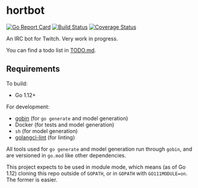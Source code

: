 # hortbot

[![Go Report Card](https://goreportcard.com/badge/github.com/hortbot/hortbot)](https://goreportcard.com/report/github.com/hortbot/hortbot) [![Build Status](https://travis-ci.com/hortbot/hortbot.svg?branch=master)](https://travis-ci.com/hortbot/hortbot) [![Coverage Status](https://coveralls.io/repos/github/hortbot/hortbot/badge.svg?branch=master)](https://coveralls.io/github/hortbot/hortbot?branch=master)

An IRC bot for Twitch. Very work in progress.

You can find a todo list in [TODO.md](TODO.md).

## Requirements

To build:

- Go 1.12+

For development:

- [gobin](https://github.com/myitcv/gobin) (for `go generate` and model generation)
- Docker (for tests and model generation)
- `sh` (for model generation)
- [golangci-lint](https://github.com/golangci/golangci-lint) (for linting)

All tools used for `go generate` and model generation run through `gobin`, and
are versioned in `go.mod` like other dependencies.

This project expects to be used in module mode, which means (as of Go 1.12)
cloning this repo outside of `GOPATH`, or in `GOPATH` with `GO111MODULE=on`.
The former is easier.
